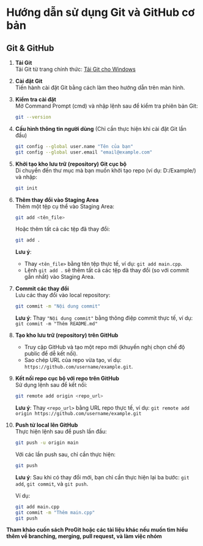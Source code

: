 # Hướng dẫn sử dụng Git và GitHub cơ bản

## Git & GitHub

1. **Tải Git**  
   Tải Git từ trang chính thức: [Tải Git cho Windows](https://git-scm.com/download/win)

2. **Cài đặt Git**  
   Tiến hành cài đặt Git bằng cách làm theo hướng dẫn trên màn hình.

3. **Kiểm tra cài đặt**  
   Mở Command Prompt (cmd) và nhập lệnh sau để kiểm tra phiên bản Git:
   ```bash
   git --version
   ```

4. **Cấu hình thông tin người dùng** (Chỉ cần thực hiện khi cài đặt Git lần đầu)
   ```bash
   git config --global user.name "Tên của bạn"
   git config --global user.email "email@example.com"
   ```

5. **Khởi tạo kho lưu trữ (repository) Git cục bộ**  
   Di chuyển đến thư mục mà bạn muốn khởi tạo repo (ví dụ: D:/Example/) và nhập:
   ```bash
   git init
   ```

6. **Thêm thay đổi vào Staging Area**  
   Thêm một tệp cụ thể vào Staging Area:
   ```bash
   git add <tên_file>
   ```
   Hoặc thêm tất cả các tệp đã thay đổi:
   ```bash
   git add .
   ```
   **Lưu ý**:  
   - Thay `<tên_file>` bằng tên tệp thực tế, ví dụ: `git add main.cpp`.
   - Lệnh `git add .` sẽ thêm tất cả các tệp đã thay đổi (so với commit gần nhất) vào Staging Area.

7. **Commit các thay đổi**  
   Lưu các thay đổi vào local repository:
   ```bash
   git commit -m "Nội dung commit"
   ```
   **Lưu ý**: Thay `"Nội dung commit"` bằng thông điệp commit thực tế, ví dụ: `git commit -m "Thêm README.md"`

8. **Tạo kho lưu trữ (repository) trên GitHub**  
   - Truy cập GitHub và tạo một repo mới (khuyến nghị chọn chế độ public để dễ kết nối).
   - Sao chép URL của repo vừa tạo, ví dụ: `https://github.com/username/example.git`.

9. **Kết nối repo cục bộ với repo trên GitHub**  
   Sử dụng lệnh sau để kết nối:
   ```bash
   git remote add origin <repo_url>
   ```
   **Lưu ý**: Thay `<repo_url>` bằng URL repo thực tế, ví dụ: `git remote add origin https://github.com/username/example.git`

10. **Push từ local lên GitHub**  
    Thực hiện lệnh sau để push lần đầu:
    ```bash
    git push -u origin main
    ```
    Với các lần push sau, chỉ cần thực hiện:
    ```bash
    git push
    ```

    **Lưu ý**: Sau khi có thay đổi mới, bạn chỉ cần thực hiện lại ba bước: `git add`, `git commit`, và `git push`.

    Ví dụ:
    ```bash
    git add main.cpp
    git commit -m "Thêm main.cpp"
    git push
    ```

**Tham khảo cuốn sách ProGit hoặc các tài liệu khác nếu muốn tìm hiểu thêm về branching, merging, pull request, và làm việc nhóm**